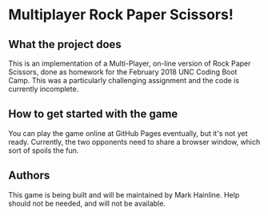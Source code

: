 # Multiplayer Rock Paper Scissors!

## What the project does
This is an implementation of a Multi-Player, on-line version of Rock Paper Scissors, done as homework for the February 2018 UNC Coding Boot Camp. This was a particularly challenging assignment and the code is currently incomplete.

## How to get started with the game
You can play the game online at GitHub Pages eventually, but it's not yet ready. Currently, the two opponents need to share a browser window, which sort of spoils the fun.

## Authors
This game is being built and will be maintained by Mark Hainline. Help should not be needed, and will not be available.

